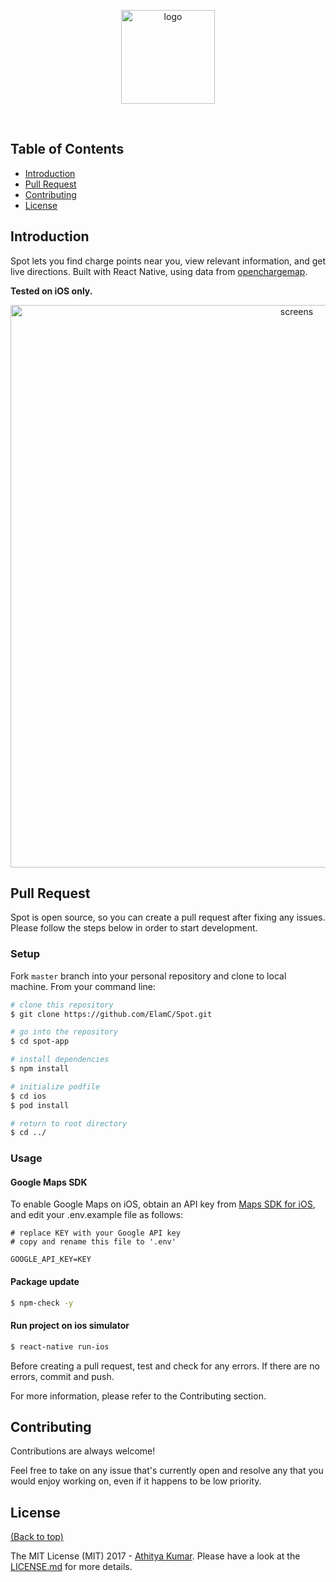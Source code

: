 
<p align="center">
  <img alt="logo" title="logo" src="https://i.imgur.com/i8VpW6P.png" width="150">
</p>
<br>




## Table of Contents

- [Introduction](#introduction)
- [Pull Request](#pull-request)
- [Contributing](#contributing)
- [License](#license)

## Introduction

Spot lets you find charge points near you, view relevant information, and get live directions. Built with React Native, using  data from [openchargemap](https://openchargemap.org/site).

**Tested on iOS only.**

<p align="center">
  <img alt="screens" title="screens" src="https://i.imgur.com/5YrG1Zs.png" width="900">
</p>


## Pull Request

Spot is open source, so you can create a pull request after fixing any issues. Please follow the steps below in order to start development.


### Setup

Fork `master` branch into your personal repository and clone to local machine. From your command line:

```sh
# clone this repository
$ git clone https://github.com/ElamC/Spot.git

# go into the repository
$ cd spot-app

# install dependencies
$ npm install

# initialize podfile
$ cd ios
$ pod install

# return to root directory
$ cd ../
```


### Usage

#### Google Maps SDK
To enable Google Maps on iOS, obtain an API key from [Maps SDK for iOS](https://developers.google.com/maps/documentation/ios-sdk/get-api-key), and edit your .env.example file as follows:


```dosini
# replace KEY with your Google API key
# copy and rename this file to '.env'

GOOGLE_API_KEY=KEY
```


#### Package update

``` sh
$ npm-check -y
```

#### Run project on ios simulator

``` sh
$ react-native run-ios
```

Before creating a pull request, test and check for any errors. If there are no errors, commit and push.

For more information, please refer to the Contributing section.

## Contributing

Contributions are always welcome! 

Feel free to take on any issue that's currently open and resolve any that you would enjoy working on, even if it happens to be low priority.

## License

[(Back to top)](#table-of-contents)


The MIT License (MIT) 2017 - [Athitya Kumar](https://github.com/athityakumar/). Please have a look at the [LICENSE.md](LICENSE.md) for more details.
